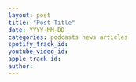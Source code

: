 ```yaml
---
layout: post
title: "Post Title"
date: YYYY-MM-DD
categories: podcasts news articles
spotify_track_id:
youtube_video_id:
apple_track_id:
author: 
---
```

